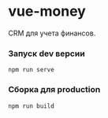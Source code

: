 # vue-money

CRM для учета финансов.

### Запуск dev версии
```
npm run serve
```

### Сборка для production
```
npm run build
```
